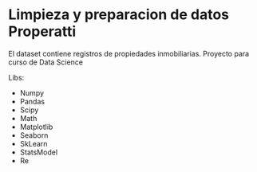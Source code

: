 # Limpieza y preparacion de datos Properatti
El dataset contiene registros de propiedades inmobiliarias. Proyecto para curso de Data Science

Libs:

* Numpy
* Pandas
* Scipy
* Math
* Matplotlib
* Seaborn
* SkLearn
* StatsModel
* Re
